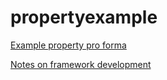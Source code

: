 # propertyexample


[Example property pro forma](/ExamplePropertyProForma.ipynb)

[Notes on framework development](/FrameworkDevelopment.ipynb)

